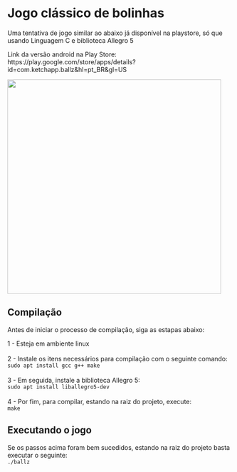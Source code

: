 <h1>Jogo clássico de bolinhas</h1>
<p>Uma tentativa de jogo similar ao abaixo já disponível na playstore, só que usando Linguagem C e biblioteca Allegro 5</p>
<p> Link da versão android na Play Store: https://play.google.com/store/apps/details?id=com.ketchapp.ballz&hl=pt_BR&gl=US</p>
<img src="https://play-lh.googleusercontent.com/VNuqXrGbFjKxNqMPVRSxnOVBKpkmOEdvQg8JrHQxOU8JWmiPOgxo7jaf--kLRLGF-w=w2560-h1440-rw" width=480 size=640>
<h2>Compilação</h2>
<p>Antes de iniciar o processo de compilação, siga as estapas abaixo:</p>
<p>1 - Esteja em ambiente linux<br><br>
2 - Instale os itens necessários para compilação com o seguinte comando:<br>
<code>sudo apt install gcc g++ make</code><br><br>
3 - Em seguida, instale a biblioteca Allegro 5:<br>
<code>sudo apt install liballegro5-dev</code><br><br>
4 - Por fim, para compilar, estando na raiz do projeto, execute:<br>
<code>make</code></p>
<h2>Executando o jogo</h2>
<p>Se os passos acima foram bem sucedidos, estando na raiz do projeto basta executar o seguinte:<br>
<code>./ballz</code>
</p>
